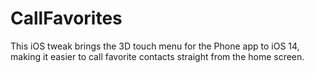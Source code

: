 # CallFavorites
This iOS tweak brings the 3D touch menu for the Phone app to iOS 14, making it easier to call favorite contacts straight from the home screen.
